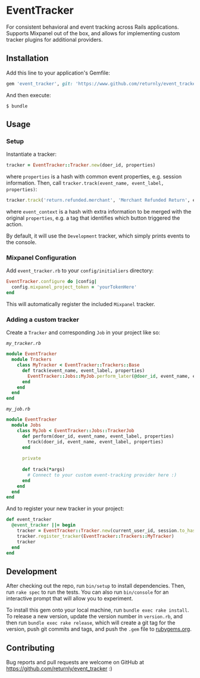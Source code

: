 # EventTracker

For consistent behavioral and event tracking across Rails applications. Supports Mixpanel out of the box, and allows for implementing custom tracker plugins for additional providers.

## Installation

Add this line to your application's Gemfile:

```ruby
gem 'event_tracker', git: 'https://www.github.com/returnly/event_tracker'
```

And then execute:

    $ bundle

## Usage

### Setup
Instantiate a tracker:
```ruby
tracker = EventTracker::Tracker.new(doer_id, properties)
```
where `properties` is a hash with common event properties, e.g. session information. Then, call `tracker.track(event_name, event_label, properties)`:
```ruby
tracker.track('return.refunded.merchant', 'Merchant Refunded Return', event_context)
```
where `event_context` is a hash with extra information to be merged with the original `properties`, e.g. a tag that identifies which button triggered the action.

By default, it will use the `Development` tracker, which simply prints events to the console.

### Mixpanel Configuration
Add `event_tracker.rb` to your `config/initialiers` directory:
```ruby
EventTracker.configure do |config|
  config.mixpanel_project_token = 'yourTokenHere'
end
```

This will automatically register the included `Mixpanel` tracker.

### Adding a custom tracker
Create a `Tracker` and corresponding `Job` in your project like so:

_`my_tracker.rb`_
```ruby
module EventTracker
  module Trackers
    class MyTracker < EventTracker::Trackers::Base
      def track(event_name, event_label, properties)
        EventTracker::Jobs::MyJob.perform_later(@doer_id, event_name, event_label, properties)
      end
    end
  end
end

```

_`my_job.rb`_
```ruby
module EventTracker
  module Jobs
    class MyJob < EventTracker::Jobs::TrackerJob
      def perform(doer_id, event_name, event_label, properties)
        track(doer_id, event_name, event_label, properties)
      end
      
      private
      
      def track(*args)
        # Connect to your custom event-tracking provider here :)
      end
    end
  end
end
```

And to register your new tracker in your project:

```ruby
def event_tracker
  @event_tracker ||= begin
    tracker = EventTracker::Tracker.new(current_user_id, session.to_hash)
    tracker.register_tracker(EventTracker::Trackers::MyTracker)
    tracker
  end
end
```
## Development

After checking out the repo, run `bin/setup` to install dependencies. Then, run `rake spec` to run the tests. You can also run `bin/console` for an interactive prompt that will allow you to experiment.

To install this gem onto your local machine, run `bundle exec rake install`. To release a new version, update the version number in `version.rb`, and then run `bundle exec rake release`, which will create a git tag for the version, push git commits and tags, and push the `.gem` file to [rubygems.org](https://rubygems.org).

## Contributing

Bug reports and pull requests are welcome on GitHub at https://github.com/returnly/event_tracker :)

